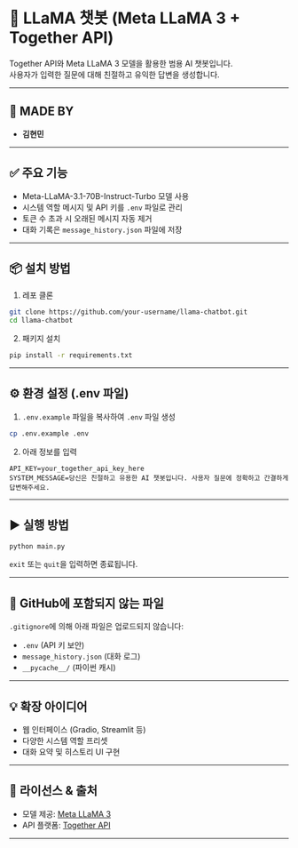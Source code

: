 # 🤖 LLaMA 챗봇 (Meta LLaMA 3 + Together API)

Together API와 Meta LLaMA 3 모델을 활용한 범용 AI 챗봇입니다.  
사용자가 입력한 질문에 대해 친절하고 유익한 답변을 생성합니다.

---

## 👤 MADE BY

- **김현민**

---

## ✅ 주요 기능

- Meta-LLaMA-3.1-70B-Instruct-Turbo 모델 사용
- 시스템 역할 메시지 및 API 키를 `.env` 파일로 관리
- 토큰 수 초과 시 오래된 메시지 자동 제거
- 대화 기록은 `message_history.json` 파일에 저장

---

## 📦 설치 방법

1. 레포 클론

```bash
git clone https://github.com/your-username/llama-chatbot.git
cd llama-chatbot
```

2. 패키지 설치

```bash
pip install -r requirements.txt
```

---

## ⚙️ 환경 설정 (.env 파일)

1. `.env.example` 파일을 복사하여 `.env` 파일 생성

```bash
cp .env.example .env
```

2. 아래 정보를 입력

```env
API_KEY=your_together_api_key_here
SYSTEM_MESSAGE=당신은 친절하고 유용한 AI 챗봇입니다. 사용자 질문에 정확하고 간결하게 답변해주세요.
```

---

## ▶️ 실행 방법

```bash
python main.py
```

`exit` 또는 `quit`을 입력하면 종료됩니다.

---

## 📂 GitHub에 포함되지 않는 파일

`.gitignore`에 의해 아래 파일은 업로드되지 않습니다:

- `.env` (API 키 보안)
- `message_history.json` (대화 로그)
- `__pycache__/` (파이썬 캐시)

---

## 💡 확장 아이디어

- 웹 인터페이스 (Gradio, Streamlit 등)
- 다양한 시스템 역할 프리셋
- 대화 요약 및 히스토리 UI 구현

---

## 🧠 라이선스 & 출처

- 모델 제공: [Meta LLaMA 3](https://ai.meta.com/llama/)
- API 플랫폼: [Together API](https://www.together.ai/)

---
